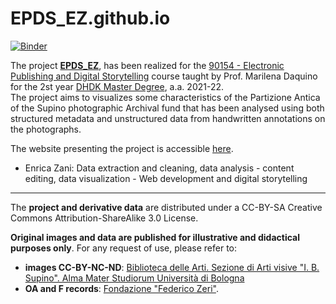 # EPDS_EZ.github.io
[![Binder](https://mybinder.org/badge_logo.svg)](https://mybinder.org/v2/gh/https%3A%2F%2Fenri-ca.github.io%2FEPDS_EZ/main)

The project <a href="https://enri-ca.github.io/EPDS_EZ/index.html" target="_blank"><b>EPDS_EZ</b></a>, has been realized for the <a href="https://www.unibo.it/it/didattica/insegnamenti/insegnamento/2021/443749" target="_blank">90154 - Electronic Publishing and Digital Storytelling</a> course taught by Prof. Marilena Daquino for the 2st year <a href="https://corsi.unibo.it/2cycle/DigitalHumanitiesKnowledge" target="_blank">DHDK Master Degree</a>, a.a. 2021-22.<br>
The project aims to visualizes some characteristics of the Partizione Antica of the Supino photographic Archival fund that has been analysed using both structured metadata and unstructured data from handwritten annotations on the photographs.
<br>

The website presenting the project is accessible [here](https://enri-ca.github.io/EPDS_EZ/). 

- Enrica Zani: Data extraction and cleaning, data analysis - content editing, data visualization - Web development and digital storytelling

<hr>
The <b>project and derivative data</b> are distributed under a CC-BY-SA Creative Commons Attribution-ShareAlike 3.0 License.

<b>Original images and data are published for illustrative and didactical purposes only</b>.
For any request of use, please refer to: 
 - <b>images CC-BY-NC-ND</b>: <a href="mailto:abis.arti-av@unibo.it">Biblioteca delle Arti. Sezione di Arti visive "I. B. Supino". Alma Mater Studiorum Università di Bologna</a>
 - <b>OA and F records</b>: <a href="mailto:fondazionezeri.fototeca@unibo.it">Fondazione "Federico Zeri"</a>.
